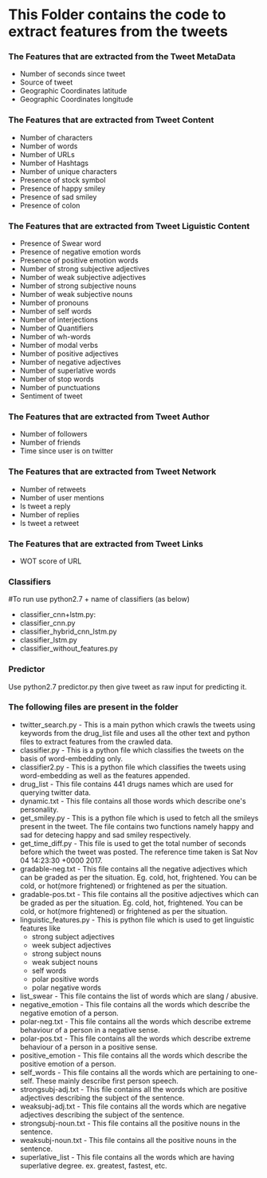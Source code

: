 # This Folder contains the code to extract features from the tweets

### The Features that are extracted from the Tweet MetaData
* Number of seconds since tweet
* Source of tweet
* Geographic Coordinates latitude
* Geographic Coordinates longitude

### The Features that are extracted from Tweet Content
* Number of characters
* Number of words
* Number of URLs
* Number of Hashtags
* Number of unique characters
* Presence of stock symbol
* Presence of happy smiley
* Presence of sad smiley
* Presence of colon

### The Features that are extracted from Tweet Liguistic Content
* Presence of Swear word
* Presence of negative emotion words
* Presence of positive emotion words
* Number of strong subjective adjectives
* Number of weak subjective adjectives
* Number of strong subjective nouns
* Number of weak subjective nouns
* Number of pronouns
* Number of self words
* Number of interjections
* Number of Quantifiers
* Number of wh-words
* Number of modal verbs
* Number of positive adjectives
* Number of negative adjectives
* Number of superlative words
* Number of stop words
* Number of punctuations
* Sentiment of tweet

### The Features that are extracted from Tweet Author
* Number of followers
* Number of friends
* Time since user is on twitter

### The Features that are extracted from Tweet Network
* Number of retweets
* Number of user mentions
* Is tweet a reply
* Number of replies
* Is tweet a retweet

### The Features that are extracted from Tweet Links
* WOT score of URL

### Classifiers
#To run use python2.7 + name of classifiers (as below)
* classifier_cnn+lstm.py:   	
* classifier_cnn.py 	
* classifier_hybrid_cnn_lstm.py
* classifier_lstm.py 	
* classifier_without_features.py

### Predictor
Use python2.7 predictor.py then give tweet as raw input for predicting it.


### The following files are present in the folder
* twitter_search.py - This is a main python which crawls the tweets using keywords from the drug_list file and uses all the other text and python files to extract features from the crawled data. 
* classifier.py - This is a python file which classifies the tweets on the basis of word-embedding only. 
* classifier2.py - This is a python file which classifies the tweets using word-embedding as well as the features appended. 
* drug_list - This file contains 441 drugs names which are used for querying twitter data. 
* dynamic.txt - This file contains all those words which describe one's personality. 
* get_smiley.py - This is a python file which is used to fetch all the smileys present in the tweet. The file contains two functions namely happy and sad for detecing happy and sad smiley respectively. 
* get_time_diff.py - This file is used to get the total number of seconds before which the tweet was posted. The reference time taken is Sat Nov 04 14:23:30 +0000 2017. 
* gradable-neg.txt - This file contains all the negative adjectives which can be graded as per the situation. Eg. cold, hot, frightened. You can be cold, or hot(more frightened) or frightened as per the situation. 
* gradable-pos.txt - This file contains all the positive adjectives which can be graded as per the situation. Eg. cold, hot, frightened. You can be cold, or hot(more frightened) or frightened as per the situation. 
* linguistic_features.py - This is python file which is used to get linguistic features like 
	* strong subject adjectives
	* week subject adjectives
	* strong subject nouns
	* weak subject nouns
	* self words
	* polar positive words
	* polar negative words
* list_swear - This file contains the list of words which are slang / abusive.
* negative_emotion - This file contains all the words which describe the negative emotion of a person. 
* polar-neg.txt - This file contains all the words which describe extreme behaviour of a person in a negative sense.
* polar-pos.txt - This file contains all the words which describe extreme behaviour of a person in a positive sense.
* positive_emotion - This file contains all the words which describe the positive emotion of a person.
* self_words - This file contains all the words which are pertaining to one-self. These mainly describe first person speech. 
* strongsubj-adj.txt - This file contains all the words which are positive adjectives describing the subject of the sentence. 
* weaksubj-adj.txt - This file contains all the words which are negative adjectives describing the subject of the sentence. 
* strongsubj-noun.txt - This file contains all the positive nouns in the sentence.
* weaksubj-noun.txt - This file contains all the positive nouns in the sentence.
* superlative_list - This file contains all the words which are having superlative degree. ex. greatest, fastest, etc.
